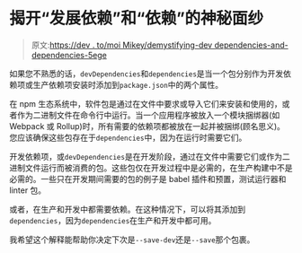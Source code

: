 # 揭开“发展依赖”和“依赖”的神秘面纱

> 原文:[https://dev . to/moi Mikey/demystifying-dev dependencies-and-dependencies-5ege](https://dev.to/moimikey/demystifying-devdependencies-and-dependencies-5ege)

如果您不熟悉的话，`devDependencies`和`dependencies`是当一个包分别作为开发依赖项或生产依赖项安装时添加到`package.json`中的两个属性。

在 npm 生态系统中，软件包是通过在文件中要求或导入它们来安装和使用的，或者作为二进制文件在命令行中运行。当一个应用程序被放入一个模块捆绑器(如 Webpack 或 Rollup)时，所有需要的依赖项都被放在一起并被捆绑(顾名思义)。您应该确保这些包存在于`dependencies`中，因为在运行时需要它们。

开发依赖项，或`devDependencies`是在开发阶段，通过在文件中需要它们或作为二进制文件运行而被消费的包。这些包仅在开发过程中是必需的，在生产构建中不是必需的。一些只在开发期间需要的包的例子是 babel 插件和预置，测试运行器和 linter 包。

或者，在生产和开发中都需要依赖。在这种情况下，可以将其添加到`dependencies`，因为`dependencies`在生产和开发中都可用。

我希望这个解释能帮助你决定下次是`--save-dev`还是`--save`那个包裹。